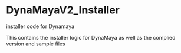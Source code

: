 # DynaMayaV2_Installer
installer code for Dynamaya

This contains the installer logic for DynaMaya as well as the complied version and sample files
